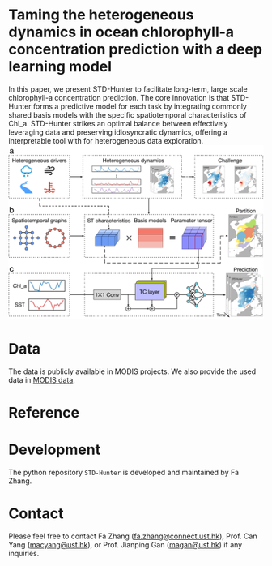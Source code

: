 # Taming the heterogeneous dynamics in ocean chlorophyll-a concentration prediction with a deep learning model
In this paper, we present STD-Hunter to facilitate long-term, large scale chlorophyll-a concentration prediction. The core innovation is that STD-Hunter forms a predictive model for each task by integrating commonly shared basis models with the specific spatiotemporal characteristics of Chl_a.  STD-Hunter strikes an optimal balance between effectively leveraging data and preserving idiosyncratic dynamics, offering a interpretable tool with for heterogeneous data exploration.
![](https://github.com/fazhangmath/STD-Hunter/blob/main/Framework.png)
# Data
The data is publicly available in MODIS projects. We also provide the used data in [MODIS data](https://hkustconnect-my.sharepoint.com/:f:/g/personal/fzhangat_connect_ust_hk/EsembQtGI_5HlT6MeA2n89wBvqHtvkwkg7TlBJw-An9rmw?e=6S7VTM).

# Reference

# Development
The python repository ```STD-Hunter``` is developed and maintained by Fa Zhang.

# Contact
Please feel free to contact Fa Zhang (fa.zhang@connect.ust.hk), Prof. Can Yang (macyang@ust.hk), or Prof. Jianping Gan (magan@ust.hk) if any inquiries.
